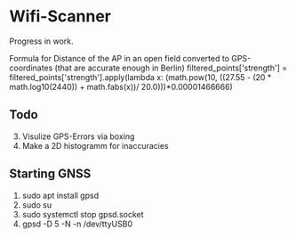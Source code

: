 # Wifi-Scanner

Progress in work.

Formula for Distance of the AP in an open field converted to GPS-coordinates (that are accurate enough in Berlin)
filtered_points['strength'] = filtered_points['strength'].apply(lambda x: (math.pow(10, ((27.55 - (20 * math.log10(2440)) + math.fabs(x))/ 20.0)))*0.00001466666)

## Todo

3. Visulize GPS-Errors via boxing
4. Make a 2D histogramm for inaccuracies


##  Starting GNSS
1. sudo apt install gpsd
2. sudo su
3. sudo systemctl stop gpsd.socket 
4. gpsd -D 5 -N -n /dev/ttyUSB0
